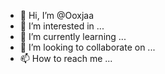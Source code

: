 - 👋 Hi, I’m @Ooxjaa
- 👀 I’m interested in ...
- 🌱 I’m currently learning ...
- 💞️ I’m looking to collaborate on ...
- 📫 How to reach me ...

<!---
Ooxjaa/Ooxjaa is a ✨ special ✨ repository because its `README.md` (this file) appears on your GitHub profile.
You can click the Preview link to take a look at your changes.
--->
